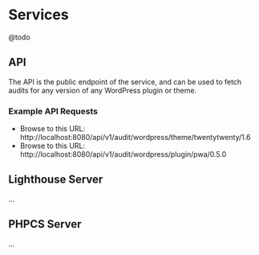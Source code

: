 # Services

@todo

## API

The API is the public endpoint of the service, and can be used to fetch audits for any version of any WordPress plugin or theme.

### Example API Requests

* Browse to this URL: http://localhost:8080/api/v1/audit/wordpress/theme/twentytwenty/1.6
* Browse to this URL: http://localhost:8080/api/v1/audit/wordpress/plugin/pwa/0.5.0

## Lighthouse Server

...

## PHPCS Server

...
